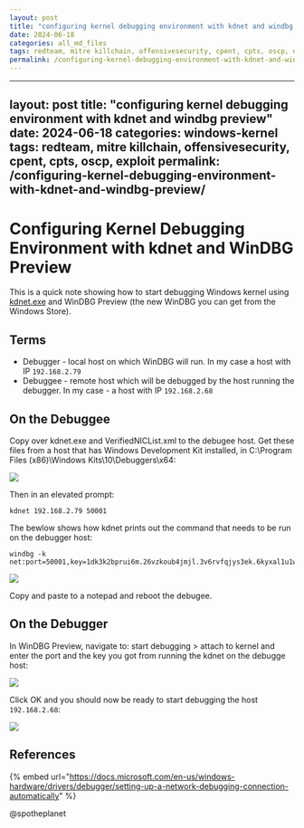 ```yaml
---
layout: post
title: "configuring kernel debugging environment with kdnet and windbg preview"
date: 2024-06-18
categories: all_md_files
tags: redteam, mitre killchain, offensivesecurity, cpent, cpts, oscp, exploit
permalink: /configuring-kernel-debugging-environment-with-kdnet-and-windbg-preview/
---
```


---
layout: post
title: "configuring kernel debugging environment with kdnet and windbg preview"
date: 2024-06-18
categories: windows-kernel
tags: redteam, mitre killchain, offensivesecurity, cpent, cpts, oscp, exploit
permalink: /configuring-kernel-debugging-environment-with-kdnet-and-windbg-preview/
---

# Configuring Kernel Debugging Environment with kdnet and WinDBG Preview

This is a quick note showing how to start debugging Windows kernel using [kdnet.exe](https://docs.microsoft.com/en-us/windows-hardware/drivers/debugger/debugger-download-tools) and WinDBG Preview \(the new WinDBG you can get from the Windows Store\).

## Terms

* Debugger - local host on which WinDBG will run. In my case a host with IP `192.168.2.79`
* Debuggee - remote host which will be debugged by the host running the debugger. In my case - a host with IP `192.168.2.68`

## On the Debuggee

Copy over kdnet.exe and VerifiedNICList.xml to the debugee host. Get these files from a host that has Windows Development Kit installed, in C:\Program Files \(x86\)\Windows Kits\10\Debuggers\x64:

![](../../.gitbook/assets/image%20%28522%29.png)

Then in an elevated prompt:

```text
kdnet 192.168.2.79 50001
```

The bewlow shows how kdnet prints out the command that needs to be run on the debugger host:

```text
windbg -k net:port=50001,key=1dk3k2bprui6m.26vzkoub4jmjl.3v6rvfqjys3ek.6kyxal1u1w6s
```

![](../../.gitbook/assets/image%20%2843%29.png)

Copy and paste to a notepad and reboot the debugee.

## On the Debugger

In WinDBG Preview, navigate to: start debugging &gt; attach to kernel and enter the port and the key you got from running the kdnet on the debugge host:

![](../../.gitbook/assets/image%20%28113%29.png)

Click OK and you should now be ready to start debugging the host `192.168.2.68`:

![](../../.gitbook/assets/kerneldebuggingconnect.gif)

## References

{% embed url="https://docs.microsoft.com/en-us/windows-hardware/drivers/debugger/setting-up-a-network-debugging-connection-automatically" %}

@spotheplanet
